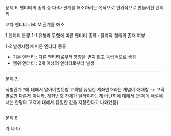 

문제 6. 엔티티의 종류 중 다:다 관계를 해소하려는 목적으로 인위적으로 만들어진 엔티티

교차 엔티티 : M: M 관계를 해소

1.엔티티 분류
1-1 유형과 무형에 따른 엔티티 종류 : 물리적 형태의 존재 여부 

1-2 발생시점에 따른 엔티티 종류
- 기본 엔터티 : 다른 엔티티로부터 영향을 받지 않고 독립적으로 생성
- 행위 엔터티 : 2개 이상의 엔터티로부터 발생 

---

문제 7.

식별관계 ?에 대해서 알아야할듯함
고객별 유일한 계좌번호라는 개념이 애매함 
-> 고객별로만 다른게 아니라, 계좌번호 자체가 달라야하는게 아닌지에 대해서 (문제에 해설에서는 한명의 고객에 대해서 유일한 값을 지정한다고 나와있음)

---

문제 8.

가 나 다 